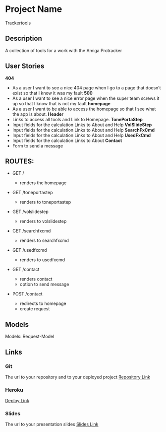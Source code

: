 # Project Name
Trackertools

## Description

A collection of tools for a work with the Amiga Protracker
 
## User Stories

**404**
 - As a user I want to see a nice 404 page when I go to a page that doesn’t exist so that I know it was my fault 
**500**
 - As a user I want to see a nice error page when the super team screws it up so that I know that is not my fault
**homepage**
 - As a user I want to be able to access the homepage so that I see what the app is about. 
**Header**
 - Links to access all tools and  Link to Homepage.
**TonePortaStep**
 - Input fields for the calculation Links to About and Help
**VolSlideStep** 
 - Input fields for the calculation Links to About and Help
**SearchFxCmd** 
 - Input fields for the calculation Links to About and Help
**UsedFxCmd** 
 - Input fields for the calculation Links to About
**Contact** 
 - Form to send a message

## ROUTES:

- GET / 
  - renders the homepage

- GET /toneportastep
   - renders to toneportastep

- GET /volslidestep
   - renders to volslidestep

- GET /searchfxcmd
   - renders to searchfxcmd

- GET /usedfxcmd
   - renders to usedfxcmd

- GET /contact
  - renders contact
  - option to send message

- POST /contact
  - redirects to homepage
  - create request

## Models

Models: Request-Model

## Links

### Git
The url to your repository and to your deployed project
[Repository Link](https://github.com/christiangerbig/Trackertools)

### Heroku
[Deploy Link](https://trackertools.herokuapp.com/)

### Slides

The url to your presentation slides
[Slides Link]()